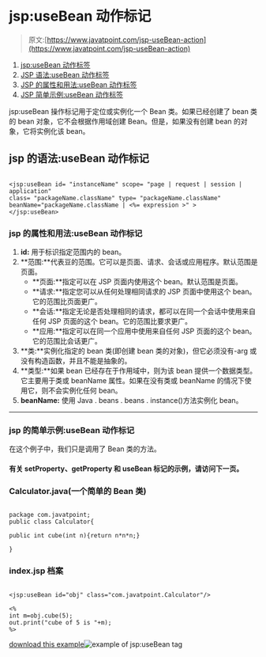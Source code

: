 # jsp:useBean 动作标记

> 原文:[https://www.javatpoint.com/jsp-useBean-action](https://www.javatpoint.com/jsp-useBean-action)

1.  [jsp:useBean 动作标签](#)
2.  [JSP 语法:useBean 动作标签](#jspusesyn)
3.  [JSP 的属性和用法:useBean 动作标签](#jspuseattr)
4.  [JSP 简单示例:useBean 动作标签](#jspuseex1)

jsp:useBean 操作标记用于定位或实例化一个 Bean 类。如果已经创建了 bean 类的 bean 对象，它不会根据作用域创建 Bean。但是，如果没有创建 bean 的对象，它将实例化该 bean。

## jsp 的语法:useBean 动作标记

```

<jsp:useBean id= "instanceName" scope= "page | request | session | application" 
class= "packageName.className" type= "packageName.className"
beanName="packageName.className | <%= expression >" >
</jsp:useBean>

```

### jsp 的属性和用法:useBean 动作标记

1.  **id:** 用于标识指定范围内的 bean。
2.  **范围:**代表豆的范围。它可以是页面、请求、会话或应用程序。默认范围是页面。
    *   **页面:**指定可以在 JSP 页面内使用这个 bean。默认范围是页面。
    *   **请求:**指定您可以从任何处理相同请求的 JSP 页面中使用这个 bean。它的范围比页面更广。
    *   **会话:**指定无论是否处理相同的请求，都可以在同一个会话中使用来自任何 JSP 页面的这个 bean。它的范围比要求更广。
    *   **应用:**指定可以在同一个应用中使用来自任何 JSP 页面的这个 bean。它的范围比会话更广。
3.  **类:**实例化指定的 bean 类(即创建 bean 类的对象)，但它必须没有-arg 或没有构造函数，并且不能是抽象的。
4.  **类型:**如果 bean 已经存在于作用域中，则为该 bean 提供一个数据类型。它主要用于类或 beanName 属性。如果在没有类或 beanName 的情况下使用它，则不会实例化任何 bean。
5.  **beanName:** 使用 Java . beans . beans . instance()方法实例化 bean。

* * *

### jsp 的简单示例:useBean 动作标记

在这个例子中，我们只是调用了 Bean 类的方法。

#### 有关 setProperty、getProperty 和 useBean 标记的示例，请访问下一页。

### Calculator.java(一个简单的 Bean 类)

```

package com.javatpoint;
public class Calculator{

public int cube(int n){return n*n*n;}

}

```

### index.jsp 档案

```

<jsp:useBean id="obj" class="com.javatpoint.Calculator"/>

<%
int m=obj.cube(5);
out.print("cube of 5 is "+m);
%>

```

[download this example](https://static.javatpoint.com/src/jsp/usebeanaction.zip)![example of jsp:useBean tag](../Images/9b20f9ec546c0f5d0d51b095693b0c15.png)